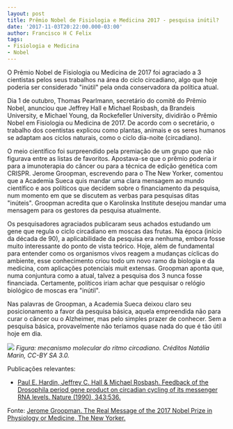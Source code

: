 ```yaml
---
layout: post
title: Prêmio Nobel de Fisiologia e Medicina 2017 - pesquisa inútil?
date: '2017-11-03T20:22:00.000-03:00'
author: Francisco H C Felix
tags:
- Fisiologia e Medicina
- Nobel
---
```


O Prêmio Nobel de Fisiologia ou Medicina de 2017
  foi agraciado a 3 cientistas pelos seus trabalhos na área do ciclo circadiano, algo que hoje poderia ser considerado "inútil" pela onda conservadora da política atual.
  <!--more-->

Dia 1 de outubro, Thomas Pearlmann, secretário do comitê do Prêmio Nobel, anunciou que Jeffrey Hall e Michael Rosbash, da Brandeis University, e Michael Young, da Rockefeller University, dividirão o Prêmio Nobel em Fisiologia ou Medicina de 2017. De acordo com o secretário, o trabalho dos coentistas explicou como plantas, animais e os seres humanos se adaptam aos ciclos naturais, como o ciclo dia-noite (circadiano).

O meio científico foi surpreendido pela premiação de um grupo que não figurava entre as listas de favoritos. Apostava-se que o prêmio poderia ir para a imunoterapia do câncer ou para a técnica de edição genética com CRISPR. Jerome Groopman, escrevendo para o The New Yorker, comentou que a Academia Sueca quis mandar uma clara mensagem ao mundo científico e aos políticos que decidem sobre o financiamento da pesquisa, num momento em que se discutem as verbas para pesquisas ditas "inúteis". Groopman acredita que o Karolinska Institute desejou mandar uma mensagem para os gestores da pesquisa atualmente. 

Os pesquisadores agraciados publicaram seus achados estudando um gene que regula o ciclo circadiano em moscas das frutas. Na época (início da década de 90), a aplicabilidade da pesquisa era nenhuma, embora fosse muito interessante do ponto de vista teórico. Hoje, além de fundamental para entender como os organismos vivos reagem a mudanças cíclicas do ambiente, esse conhecimento criou todo um novo ramo da biologia e da medicina, com aplicações potenciais muit extensas. Groopman aponta que, numa conjuntura como a atual, talvez a pesquisa dos 3 nunca fosse financiada. Certamente, políticos iriam achar que pesquisar o relógio biológico de moscas era "inútil".

Nas palavras de Groopman, a Academia Sueca deixou claro seu posicionamento a favor da pesquisa básica, aquela empreendida não para curar o câncer ou o Alzheimer, mas pelo simples prazer de conhecer. Sem a pesquisa básica, provavelmente não teríamos quase nada do que é tão útil hoje em dia.

![](https://upload.wikimedia.org/wikipedia/commons/d/d0/Ciclo_circadiano.jpg)
_Figura: mecanismo molecular do ritmo circadiano. Créditos Natália Marin, CC-BY SA 3.0._

Publicações relevantes:
- [Paul E. Hardin, Jeffrey C. Hall & Michael Rosbash. Feedback of the Drosophila period gene product on circadian cycling of its messenger RNA levels. Nature (1990), 343:536.](https://www.nature.com/nature/journal/v343/n6258/abs/343536a0.html?foxtrotcallback=true)

Fonte: [Jerome Groopman. The Real Message of the 2017 Nobel Prize in Physiology or Medicine, The New Yorker.](https://www.newyorker.com/tech/elements/the-real-message-of-the-2017-nobel-prize-in-physiology-medicine)
